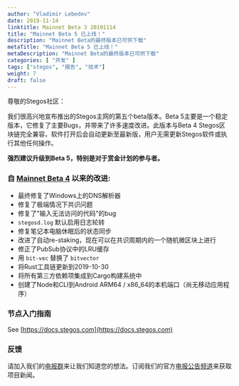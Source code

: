 ```yaml
---
author: "Vladimir Lebedev"
date: 2019-11-14
linktitle: Mainnet Beta 3 20191114
title: "Mainnet Beta 5 已上线！"
description: "Mainnet Beta的最终版本已可供下载"
metaTitle: "Mainnet Beta 5 已上线！"
metaDescription: "Mainnet Beta的最终版本已可供下载"
categories: [ "开发" ]
tags: ["stegos", "报告", "技术"]
weight: 7
draft: false
---
```

尊敬的Stegos社区：

我们很高兴地宣布推出的Stegos主网的第五个beta版本。Beta 5主要是一个稳定版本，它修复了主要Bugs，并带来了许多速度改进。此版本与Beta 4 Stegos区块链完全兼容，软件打开后会自动更新至最新版，用户无需更新Stegos软件或执行其他任何操作。

**强烈建议升级到Beta 5，特别是对于赏金计划的参与者。**

### 自 [Mainnet Beta 4](https://github.com/stegos/stegos/releases/tag/v0.16) 以来的改进:

- 最终修复了Windows上的DNS解析器
- 修复了极端情况下共识问题
- 修复了"输入无法访问的代码"的bug
- `stegosd.log` 默认启用日志轮转
- 修复笔记本电脑休眠后​​的状态同步
- 改进了自动re-staking，现在可以在共识周期内的一个随机微区块上进行
- 修正了PubSub协议中的LRU缓存
- 用 `bit-vec`  替换了  `bitvector`
- 将Rust工具链更新到2019-10-30
- 将所有第三方依赖项集成到Cargo构建系统中
- 创建了Node和CLI到Android ARM64 / x86_64的本机端口（尚无移动应用程序）

### 节点入门指南

See [https://docs.stegos.com](https://docs.stegos.com)

### 反馈

请加入我们的[电报群](https://stg.to/tgcсh)来让我们知道您的想法。订阅我们的官方[电报公告频道](https://stg.to/tgnch)来获取项目新闻。
